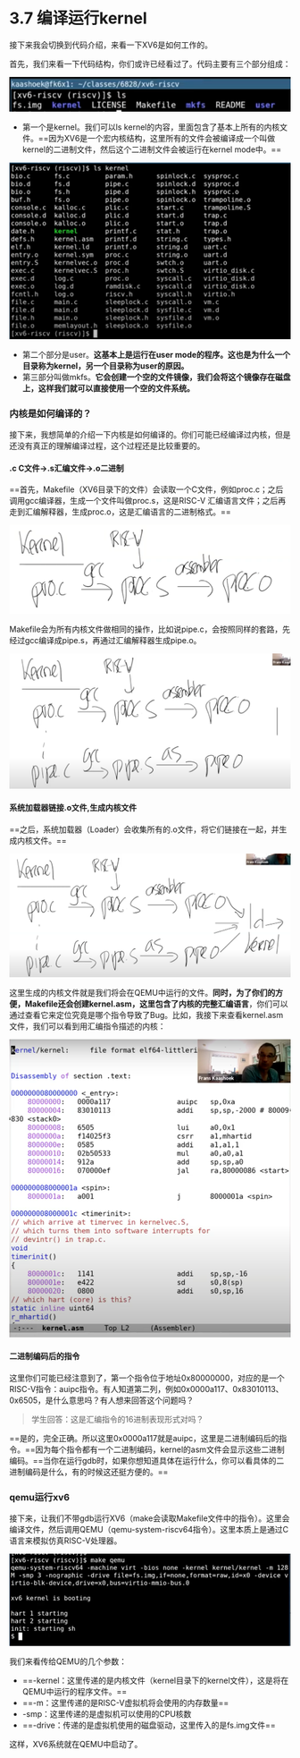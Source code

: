 # 3.7 编译运行kernel

接下来我会切换到代码介绍，来看一下XV6是如何工作的。

首先，我们来看一下代码结构，你们或许已经看过了。代码主要有三个部分组成：

![](<../.gitbook/assets/image (195).png>)

* 第一个是kernel。我们可以ls kernel的内容，里面包含了基本上所有的内核文件。==因为XV6是一个宏内核结构，这里所有的文件会被编译成一个叫做kernel的二进制文件，然后这个二进制文件会被运行在kernel mode中。==

![](<../.gitbook/assets/image (395).png>)

* 第二个部分是user。**这基本上是运行在user mode的程序。这也是为什么一个目录称为kernel，另一个目录称为user的原因。**
* 第三部分叫做mkfs。**它会创建一个空的文件镜像，我们会将这个镜像存在磁盘上，这样我们就可以直接使用一个空的文件系统。**

### 内核是如何编译的？

接下来，我想简单的介绍一下内核是如何编译的。你们可能已经编译过内核，但是还没有真正的理解编译过程，这个过程还是比较重要的。

#### .c C文件->.s汇编文件->.o二进制

==首先，Makefile（XV6目录下的文件）会读取一个C文件，例如proc.c；之后调用gcc编译器，生成一个文件叫做proc.s，这是RISC-V 汇编语言文件；之后再走到汇编解释器，生成proc.o，这是汇编语言的二进制格式。==

![](<../.gitbook/assets/image (91) (1).png>)

Makefile会为所有内核文件做相同的操作，比如说pipe.c，会按照同样的套路，先经过gcc编译成pipe.s，再通过汇编解释器生成pipe.o。

![](<../.gitbook/assets/image (370).png>)

#### 系统加载器链接.o文件,生成内核文件

==之后，系统加载器（Loader）会收集所有的.o文件，将它们链接在一起，并生成内核文件。==

![](<../.gitbook/assets/image (272).png>)

这里生成的内核文件就是我们将会在QEMU中运行的文件。**同时，为了你们的方便，Makefile还会创建kernel.asm，这里包含了内核的完整汇编语言**，你们可以通过查看它来定位究竟是哪个指令导致了Bug。比如，我接下来查看kernel.asm文件，我们可以看到用汇编指令描述的内核：

![](<../.gitbook/assets/image (318).png>)

#### 二进制编码后的指令

这里你们可能已经注意到了，第一个指令位于地址0x80000000，对应的是一个RISC-V指令：auipc指令。有人知道第二列，例如0x0000a117、0x83010113、0x6505，是什么意思吗？有人想来回答这个问题吗？

> 学生回答：这是汇编指令的16进制表现形式对吗？

==是的，完全正确。所以这里0x0000a117就是auipc，这里是二进制编码后的指令。==因为每个指令都有一个二进制编码，kernel的asm文件会显示这些二进制编码。==当你在运行gdb时，如果你想知道具体在运行什么，你可以看具体的二进制编码是什么，有的时候这还挺方便的。==

### qemu运行xv6

接下来，让我们不带gdb运行XV6（make会读取Makefile文件中的指令）。这里会编译文件，然后调用QEMU（qemu-system-riscv64指令）。这里本质上是通过C语言来模拟仿真RISC-V处理器。

![](<../.gitbook/assets/image (199).png>)

我们来看传给QEMU的几个参数：

* ==\-kernel：这里传递的是内核文件（kernel目录下的kernel文件），这是将在QEMU中运行的程序文件。==
* ==\-m：这里传递的是RISC-V虚拟机将会使用的内存数量==
* \-smp：这里传递的是虚拟机可以使用的CPU核数
* ==\-drive：传递的是虚拟机使用的磁盘驱动，这里传入的是fs.img文件==

这样，XV6系统就在QEMU中启动了。
